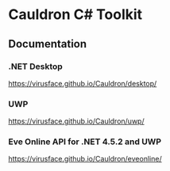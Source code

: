 # Cauldron C# Toolkit
## Documentation
### .NET Desktop
https://virusface.github.io/Cauldron/desktop/
### UWP
https://virusface.github.io/Cauldron/uwp/
### Eve Online API for .NET 4.5.2 and UWP
https://virusface.github.io/Cauldron/eveonline/
